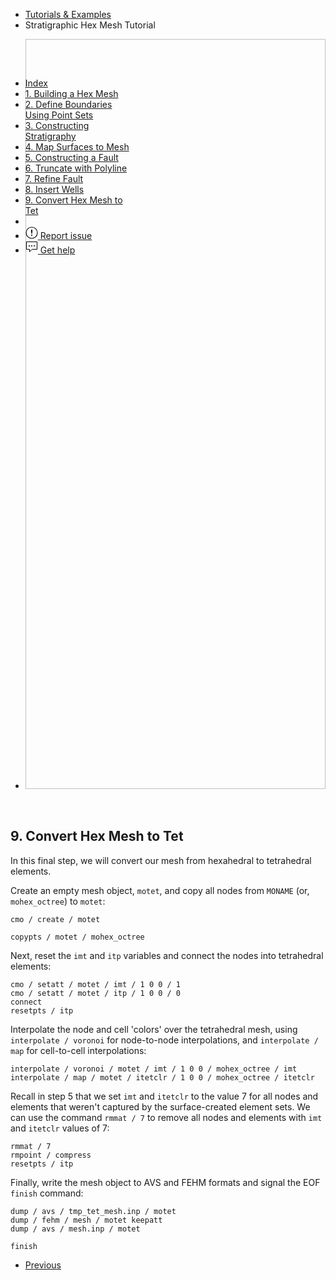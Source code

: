 <!-- Begin breadcrumb -->
<ul class="uk-breadcrumb">
    <li><a href="{{ "/pages/tutorial/index.html" | relative_url }}">Tutorials &amp; Examples</a></li>
    <li><span>Stratigraphic Hex Mesh Tutorial</span></li>
</ul>
<!-- End breadcrumb -->

<!-- Begin image slideshow -->
<div class="uk-position-relative uk-visible-toggle uk-light" tabindex="-1" uk-slideshow>
    <ul class="uk-slideshow-items">
        <li>
            <img data-src="{{ "/pages/tutorial/stratigraphy/images/19_hex_01_to_tet.png" | relative_url }}" width="1800" height="1200" alt="" uk-cover uk-img="target: !.uk-slideshow-items">
        </li>
    </ul>
</div>
<!-- End image slideshow -->
<br/>

<h2 id="convert-hex-mesh-to-tet" class="uk-h3 uk-margin-remove">9. Convert Hex Mesh to Tet</h2>

In this final step, we will convert our mesh from hexahedral to tetrahedral
elements.

Create an empty mesh object, `motet`, and copy all nodes from `MONAME`
(or, `mohex_octree`) to `motet`:

```
cmo / create / motet

copypts / motet / mohex_octree
```

Next, reset the `imt` and `itp` variables and connect the nodes into
tetrahedral elements:

```
cmo / setatt / motet / imt / 1 0 0 / 1
cmo / setatt / motet / itp / 1 0 0 / 0
connect
resetpts / itp
```

Interpolate the node and cell 'colors' over the tetrahedral mesh, using
`interpolate / voronoi` for node-to-node interpolations, and 
`interpolate / map` for cell-to-cell interpolations:

```
interpolate / voronoi / motet / imt / 1 0 0 / mohex_octree / imt
interpolate / map / motet / itetclr / 1 0 0 / mohex_octree / itetclr
```

Recall in step 5 that we set `imt` and `itetclr` to the value 7 for all
nodes and elements that weren't captured by the surface-created element sets. 
We can use the command `rmmat / 7` to remove all nodes and elements with
`imt` and `itetclr` values of 7:

```
rmmat / 7
rmpoint / compress
resetpts / itp
```

Finally, write the mesh object to AVS and FEHM formats and signal the EOF
`finish` command:


```
dump / avs / tmp_tet_mesh.inp / motet
dump / fehm / mesh / motet keepatt
dump / avs / mesh.inp / motet

finish
```

<!-- Next / Prev -->
<ul class="uk-pagination">
    <li><a href="{{ "/pages/tutorial/stratigraphy/step_08.html" | relative_url }}"><span class="uk-margin-small-right" uk-pagination-previous></span> Previous</a></li>
</ul>

<!-- Sidebar -->
<div class="tm-sidebar-right uk-visible@l">
    <div uk-sticky="offset: 160" class="uk-sticky uk-active uk-sticky-fixed" style="position: fixed; top: 160px; width: 200px;">
        <ul uk-scrollspy-nav="closest: li; scroll: true; offset: 100" class="uk-nav uk-nav-default tm-nav uk-nav-parent-icon">
            <li class=""><a href="{{ "/pages/tutorial/stratigraphy/index.html" | relative_url }}">Index</a></li>
            <li class=""><a href="{{ "/pages/tutorial/stratigraphy/step_01.html" | relative_url }}">1. Building a Hex Mesh</a></li>
            <li class=""><a href="{{ "/pages/tutorial/stratigraphy/step_02.html" | relative_url }}">2. Define Boundaries Using Point Sets</a></li>
            <li class=""><a href="{{ "/pages/tutorial/stratigraphy/step_03.html" | relative_url }}">3. Constructing Stratigraphy</a></li>
            <li class=""><a href="{{ "/pages/tutorial/stratigraphy/step_04.html" | relative_url }}">4. Map Surfaces to Mesh</a></li>
            <li class=""><a href="{{ "/pages/tutorial/stratigraphy/step_05.html" | relative_url }}">5. Constructing a Fault</a></li>
            <li class=""><a href="{{ "/pages/tutorial/stratigraphy/step_06.html" | relative_url }}">6. Truncate with Polyline</a></li>
            <li class=""><a href="{{ "/pages/tutorial/stratigraphy/step_07.html" | relative_url }}">7. Refine Fault</a></li>
            <li class=""><a href="{{ "/pages/tutorial/stratigraphy/step_08.html" | relative_url }}">8. Insert Wells</a></li>
            <li class="uk-active"><a href="#convert-hex-mesh-to-tet">9. Convert Hex Mesh to Tet</a></li>
            <li class="uk-nav-divider"></li>
            <!---->
            <li><a href="https://github.com/lanl/LaGriT/issues" target="_blank"><span uk-icon="icon: warning" class="uk-margin-small-right uk-icon"><svg width="20" height="20" viewBox="0 0 20 20" xmlns="http://www.w3.org/2000/svg" data-svg="warning"><circle cx="10" cy="14" r="1"></circle><circle fill="none" stroke="#000" stroke-width="1.1" cx="10" cy="10" r="9"></circle><path d="M10.97,7.72 C10.85,9.54 10.56,11.29 10.56,11.29 C10.51,11.87 10.27,12 9.99,12 C9.69,12 9.49,11.87 9.43,11.29 C9.43,11.29 9.16,9.54 9.03,7.72 C8.96,6.54 9.03,6 9.03,6 C9.03,5.45 9.46,5.02 9.99,5 C10.53,5.01 10.97,5.44 10.97,6 C10.97,6 11.04,6.54 10.97,7.72 L10.97,7.72 Z"></path></svg></span> <span class="uk-text-middle">Report issue</span></a></li>
            <li><a href="mailto:lagrit-dev@lanl.gov" target="_blank"><span uk-icon="icon: commenting" class="uk-margin-small-right uk-icon"><svg width="20" height="20" viewBox="0 0 20 20" xmlns="http://www.w3.org/2000/svg" data-svg="commenting"><polygon fill="none" stroke="#000" points="1.5,1.5 18.5,1.5 18.5,13.5 10.5,13.5 6.5,17.5 6.5,13.5 1.5,13.5"></polygon><circle cx="10" cy="8" r="1"></circle><circle cx="6" cy="8" r="1"></circle><circle cx="14" cy="8" r="1"></circle></svg></span> <span class="uk-text-middle">Get help</span></a></li>
        </ul>
    </div>
</div>